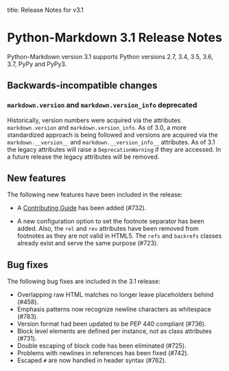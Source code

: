 title: Release Notes for v3.1

# Python-Markdown 3.1 Release Notes

Python-Markdown version 3.1 supports Python versions 2.7, 3.4, 3.5, 3.6, 3.7,
PyPy and PyPy3.

## Backwards-incompatible changes

### `markdown.version` and `markdown.version_info` deprecated

Historically, version numbers were acquired via the attributes
`markdown.version` and `markdown.version_info`. As of 3.0, a more standardized
approach is being followed and versions are acquired via the
`markdown.__version__` and `markdown.__version_info__` attributes.  As of 3.1
the legacy attributes will raise a `DeprecationWarning` if they are accessed. In
a future release the legacy attributes will be removed.

## New features

The following new features have been included in the release:

* A [Contributing Guide](../contributing.md) has been added (#732).

* A new configuration option to set the footnote separator has been added. Also,
  the `rel` and `rev` attributes have been removed from footnotes as they are
  not valid in HTML5. The `refs` and `backrefs` classes already exist and
  serve the same purpose (#723).

## Bug fixes

The following bug fixes are included in the 3.1 release:

* Overlapping raw HTML matches no longer leave placeholders behind (#458).
* Emphasis patterns now recognize newline characters as whitespace (#783).
* Version format had been updated to be PEP 440 compliant (#736).
* Block level elements are defined per instance, not as class attributes
  (#731).
* Double escaping of block code has been eliminated (#725).
* Problems with newlines in references has been fixed (#742).
* Escaped `#` are now handled in header syntax (#762).
